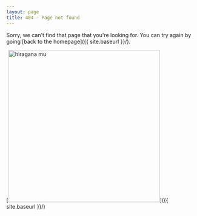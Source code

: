 ```yaml
---
layout: page
title: 404 - Page not found
---
```


Sorry, we can't find that page that you're looking for. You can try again by going [back to the homepage]({{ site.baseurl }}/).

[<img src="{{ site.baseurl }}/images/mu.png" alt="hiragana mu" style="width: 400px;"/>]({{ site.baseurl }}/)
